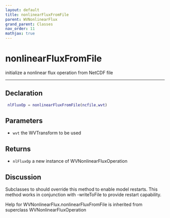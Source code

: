 ```yaml
---
layout: default
title: nonlinearFluxFromFile
parent: WVNonlinearFlux
grand_parent: Classes
nav_order: 11
mathjax: true
---
```


#  nonlinearFluxFromFile

initialize a nonlinear flux operation from NetCDF file


---

## Declaration
```matlab
 nlFluxOp = nonlinearFluxFromFile(ncfile,wvt)
```
## Parameters
+ `wvt`  the WVTransform to be used

## Returns
+ `nlFluxOp`  a new instance of WVNonlinearFluxOperation

## Discussion

  Subclasses to should override this method to enable model
  restarts. This method works in conjunction with -writeToFile
  to provide restart capability.
 
        
Help for WVNonlinearFlux.nonlinearFluxFromFile is inherited from superclass WVNonlinearFluxOperation
